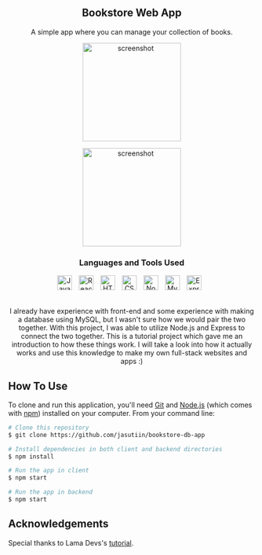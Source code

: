 <div align="center">
  <h2>Bookstore Web App</h2>
  <p>A simple app where you can manage your collection of books.</p>
</div>

<p align="center">
  <img src="https://github.com/jasutiin/bookstore-db-app/blob/main/imgs/bookstore_main_page.png" alt="screenshot" width="200">
</p>
<p align="center">
  <img src="https://github.com/jasutiin/bookstore-db-app/blob/main/imgs/bookstore_update_page.png" alt="screenshot" width="200">
</p>

<div align="center">
<h3>Languages and Tools Used</h3>
<a href="https://www.javascript.com/" target="blank"><img alt="Javascript" width="30px" style="padding-right:10px;" src="https://cdn.jsdelivr.net/gh/devicons/devicon/icons/javascript/javascript-original.svg" /></a>
<a href="https://react.dev/" target="blank"><img alt="React" width="30px" style="padding-right:10px;" src="https://cdn.jsdelivr.net/gh/devicons/devicon/icons/react/react-original.svg" /></a>
<a href="https://html.spec.whatwg.org/multipage/" target="blank"><img alt="HTML" width="30px" style="padding-right:10px;" src="https://cdn.jsdelivr.net/gh/devicons/devicon/icons/html5/html5-plain.svg" /></a>
<a href="https://github.com/jasutiin"><img alt="CSS" width="30px" style="padding-right:10px;" src="https://cdn.jsdelivr.net/gh/devicons/devicon/icons/css3/css3-plain.svg" /></a>
<a href="https://nodejs.org/en" target="blank"><img alt="NodeJS" width="30px" style="padding-right:10px;" src="https://cdn.jsdelivr.net/gh/devicons/devicon/icons/nodejs/nodejs-original-wordmark.svg" /></a>
<a href="https://www.mysql.com/" target="blank"><img alt="MySQL" width="30px" style="padding-right:10px;" src="https://cdn.jsdelivr.net/gh/devicons/devicon/icons/mysql/mysql-original-wordmark.svg" /></a>
<a href="https://expressjs.com/" target="blank"><img alt="Express" width="30px" style="padding-right:10px;" src="https://cdn.jsdelivr.net/gh/devicons/devicon/icons/express/express-original-wordmark.svg" /></a>
</div>
<br>
<div align="center">
<p>
I already have experience with front-end and some experience with making a database using MySQL, but I wasn't sure how we would pair the two together. With this project, I was able to utilize Node.js and Express to connect the two together. This is a tutorial project which gave me an introduction to how these things work. I will take a look into how it actually works and use this knowledge to make my own full-stack websites and apps :)
</p> 
</div>


## How To Use

To clone and run this application, you'll need [Git](https://git-scm.com) and [Node.js](https://nodejs.org/en/download/) (which comes with [npm](http://npmjs.com)) installed on your computer. From your command line:

```bash
# Clone this repository
$ git clone https://github.com/jasutiin/bookstore-db-app

# Install dependencies in both client and backend directories
$ npm install

# Run the app in client
$ npm start

# Run the app in backend
$ npm start
```

<h2>Acknowledgements</h2>
<p>Special thanks to Lama Devs's <a href="https://youtu.be/fPuLnzSjPLE?si=u34_Z7F6-cUKkl2K" alt="youtube link" target="blank">tutorial</a>.</p>

